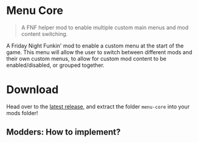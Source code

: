 # Menu Core
> A FNF helper mod to enable multiple custom main menus and mod content switching.

A Friday Night Funkin' mod to enable a custom menu at the start of the game. This menu will allow the user to switch between different mods and their own custom menus, to allow for custom mod content to be enabled/disabled, or grouped together.

# Download
Head over to the [latest release](https://github.com/Kade-github/Menu-Core/releases/latest), and extract the folder `menu-core` into your mods folder!

## Modders: How to implement?